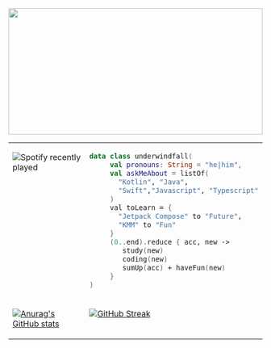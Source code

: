 <img align="center" src="https://media.giphy.com/media/g9wbFB61YEh1u/giphy.gif" width="100%" height="250px" />

 <table width="960px" style="border: none;" ><tr><td valign="top" width="50%">
   
 ![Spotify recently played](https://spotify-recently-played-readme.vercel.app/api?user=31f2i4sppvcuevfiodjf7b5efuoy)
  <!-- githubActivity ends -->
  </td><td valign="top" width="50%">
    
  <!-- profile starts -->
  ```kotlin
  data class underwindfall(
       val pronouns: String = "he|him",
       val askMeAbout = listOf(
         "Kotlin", "Java",
         "Swift","Javascript", "Typescript"
       )
       val toLearn = {
         "Jetpack Compose" to "Future",
         "KMM" to "Fun"
       }
       (0..end).reduce { acc, new ->
          study(new)
          coding(new)
          sumUp(acc) + haveFun(new)
       }
  )
  ```
  <!-- profile ends -->
  </td></tr><tr><td valign="top" width="50%">
  
 [![Anurag's GitHub stats](https://github-readme-stats.vercel.app/api?username=AugustMorales26)](https://github.com/anuraghazra/github-readme-stats)
   </td>
   <td valign="top" width="50%">
     
[![GitHub Streak](https://github-readme-streak-stats.herokuapp.com/?user=AugustMorales26)](https://git.io/streak-stats)

   </td></tr></table>
